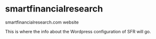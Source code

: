 # smartfinancialresearch
smartfinancialresearch.com website

This is where the info about the Wordpress configuration of SFR will go.

